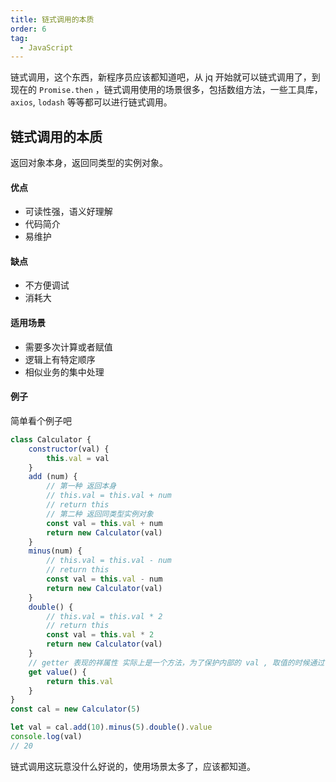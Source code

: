 ```yaml
---
title: 链式调用的本质
order: 6
tag:
  - JavaScript
---
```


链式调用，这个东西，新程序员应该都知道吧，从 jq 开始就可以链式调用了，到现在的 `Promise.then` ，链式调用使用的场景很多，包括数组方法，一些工具库，`axios`, `lodash` 等等都可以进行链式调用。

## 链式调用的本质

返回对象本身，返回同类型的实例对象。

#### 优点

- 可读性强，语义好理解
- 代码简介
- 易维护

#### 缺点

- 不方便调试
- 消耗大

#### 适用场景

- 需要多次计算或者赋值
- 逻辑上有特定顺序
- 相似业务的集中处理

#### 例子

简单看个例子吧

```javascript 
class Calculator {
    constructor(val) {
        this.val = val
    }
    add (num) {
        // 第一种 返回本身
        // this.val = this.val + num
        // return this
        // 第二种 返回同类型实例对象
        const val = this.val + num
        return new Calculator(val)
    }
    minus(num) {
        // this.val = this.val - num
        // return this
        const val = this.val - num
        return new Calculator(val)
    }
    double() {
        // this.val = this.val * 2
        // return this
        const val = this.val * 2
        return new Calculator(val)
    }
    // getter 表现的祥属性 实际上是一个方法，为了保护内部的 val , 取值的时候通过 value 来取
    get value() {
        return this.val
    }
}
const cal = new Calculator(5)

let val = cal.add(10).minus(5).double().value
console.log(val)
// 20
```

链式调用这玩意没什么好说的，使用场景太多了，应该都知道。